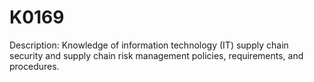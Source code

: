 # K0169
Description: Knowledge of information technology (IT) supply chain security and supply chain risk management policies, requirements, and procedures.
